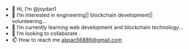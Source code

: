 - 👋 Hi, I’m @joydan1
- 👀 I’m interested in engineering|| blockchain development|| volunteering...
- 🌱 I’m currently learning web development and blockchain technology...
- 💞️ I’m looking to collaborate .
- 📫 How to reach me akpan56886@gmail.com 

<!---
joydan1/joydan1 is a ✨ special ✨ repository because its `README.md` (this file) appears on your GitHub profile.
You can click the Preview link to take a look at your changes.
--->

